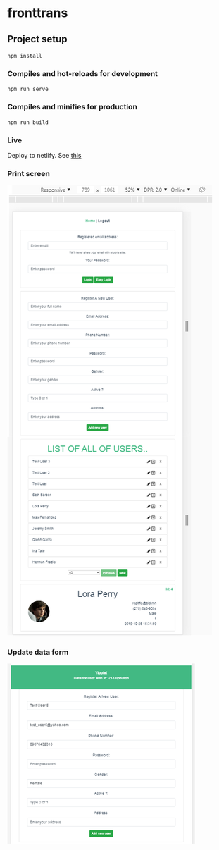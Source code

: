 # fronttrans

## Project setup
```
npm install
```

### Compiles and hot-reloads for development
```
npm run serve
```

### Compiles and minifies for production
```
npm run build
```

### Live
Deploy to netlify. See [this](https://sad-ritchie-735483.netlify.com/)

### Print screen
![Screenshot](screentprint.png)

### Update data form
![Screenshot2](screentprint2.png)